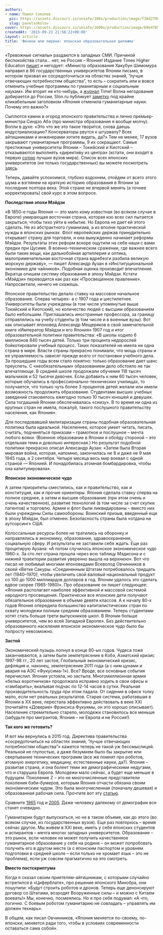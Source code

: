 ```yaml
---
authors:
- name: Павел Соколов
  pic: https://assets.discours.io/unsafe/100x/production/image/f38d2790-90d8-11e8-a560-8fb4ec62d69b.jpeg
  slug: pavelsokolov
cover: https://assets.discours.io/unsafe/1600x/production/image/b9e47650-90e8-11e8-b664-798ed379bf02.jpeg
createdAt: '2015-09-23 21:58:22+00:00'
layout: article
title: 'Физики или лирики: японская образовательная дилемма'
---
```


«Тревожные сигналы» раздаются в западных СМИ. Причиной беспокойства стала… нет, не Россия – Япония! Издание Times Higher Education [пишет](http://www.timeshighereducation.com/news/social-sciences-and-humanities-faculties-close-japan-after-ministerial-decree) и негодует: «Министр образования Хакубун Шимомура направил в 86 государственных университетов Японии письмо, в котором призвал их сосредоточиться на областях знаний, “лучше отвечающих потребностям общества”, то есть – сократить или и вовсе отменить учебные программы по гуманитарным и социальным наукам». Им вторит не кто-нибудь, а [журнал](http://time.com/4035819/japan-university-liberal-arts-humanities-social-sciences-cuts/) Time! Волна негодования добирается до России, Slon.ru публикует [заметку](http://slon.ru/posts/56806) под крайне кликабельным заголовком «Япония отменила гуманитарные науки. Почему это важно?»

Сыплются камни в огород японского правительства и лично премьер-министра Синдзо Абэ (про министра образования я вообще молчу). Вопли в духе: «Это что же это такое творится, снова даешь индустриализацию? Консерваторы рвутся к штурвалу? Всех айтишниками и инженерами хотите видеть, да?» Тем не менее, 17 вузов закрывают гуманитарные программы, 9 их сокращают. Самые престижные университеты Японии – Токийский и Киотский – отказываются выполнять «директиву из центра» (кстати, они входят в первую [сотню](http://www.timeshighereducation.com/world-university-rankings/2015/world-ranking#/sort/0/direction/asc) лучших вузов мира). Список всех японских университетов (не только государственных) вы можете посмотреть [здесь](http://en.wikipedia.org/wiki/List_of_universities_in_Japan). 

Теперь, давайте успокоимся, глубоко вздохнем, отойдем от всего этого шума и взглянем на краткую историю образования в Японии за последние полтора века. Этой стране не впервой менять (а точнее корректировать) свой курс в этом вопросе.

**Последствия эпохи Мэйдзи**

«В 1850-е годы Япония — это мало кому известная (во всяком случае в Европе) умирающая восточная страна, которая изо всех сил пытается закрыться, чтобы тихо уйти в небытие. Но Европа не дает ей этого сделать. Не из абстрактного гуманизма, а из вполне практической нужды в японских рынках. Флот европейских держав принудительно открывает страну для торговли, и она вынужденно начинает реформы Мэйдзи. Результаты этих реформ вскоре ощутили на себе наши с вами предки при Цусиме. В военно-техническом сражении, где важнее всего были такие вещи, как дальнобойная артиллерия и оптика, малопримечательная восточная страна вдребезги разбила великую морскую державу», — пишет Александр Аузан в «Институциональной экономике для чайников». Подобная оценка производит впечатление. Вкратце опишем систему образования в эпоху Мэйдзи. Кстати «Мэйдзи» переводится как раз как «Просвещенное правление». Напросветили, ничего не скажешь.

Японское правительство делало ставку на массовое начальное образование. Сперва четырех- а с 1907 года и шестилетнее. Университеты были учреждены (в том числе упомянутые выше Токийский и Киотский), но количество людей с высшим образованием было небольшим. Приглашались иностранные профессора, за границу отправлялись на учебу студенты (в том числе и в военные вузы). Вот как описывает японовед Александр Мещеряков в свой замечательной книге «Император Мэйдзи и его Япония» 1907 год и итог образовательной политики правительства: «В школы ходило 6 миллионов 840 тысяч детей. Только три процента недорослей бойкотировали учебный процесс. Таких показателей не имела ни одна страна в мире. Власти страны прекрасно понимали, что мощь страны и ее управляемость зависят прежде всего от постановки учебного дела. За прошедшие годы всем стало понятно: только образование дает шанс преуспеть. С «необязательным» образованием дело обстояло не так впечатляюще. В средней школе продолжали обучение 118 тысяч мальчиков и 52 тысячи девочек. Если добавить к ним 60 тысяч человек, которые обучались в профессионально-технических училищах, то получается, что только чуть более 3 процентов детей желали или имели возможность продолжить образование. Студентами высших учебных заведений становилось ежегодно только 10 тысяч юношей и девушек. Сила тогдашней Японии обеспечивалась «снизу». В то время ни одна из крупных стран не имела, пожалуй, такого послушного правительству населения, как Япония».

Для последовавшей милитаризации страны подобная образовательная политика была идеальной. Населеннее, которое умеет читать, писать, считать, подчиняться приказам – грамотное и послушное – мечта любого вояки. (Военное образование в Японии я обойду стороной – это отдельная тема и довольно интересная.) Но результат подобной политики прекрасно описал Александр Аузан: «Затем была Вторая мировая война, которая, напомню, закончилась не 8 и даже не 9 мая 1945 года, а 2 сентября. Четыре месяца весь мир воевал с одной страной — Японией. И понадобилась атомная бомбардировка, чтобы она капитулировала».

**Японское экономическое чудо**

А затем приоритеты сместились, как и правительство, как и конституция, как и прочие ориентиры. Япония сделала ставку сперва на полное среднее, а затем и высшее образование (при этом очень и очень качественное), развитие технологий (в том числе за счет скупки патентов) и торговлю. Армия и флот были ликвидированы – вместо них были учреждены Силы самообороны. Воинский призыв, введенный еще в эпоху Мэйдзи, был отменен. Безопасность страны была «отдана на аутсорсинг» США.

Колоссальные ресурсы более не тратились на оборонку и направлялись в экономику, образование, здравоохранение, социальную сферу. И результаты не заставили себя ждать. Еще раз процитирую Аузана: «А потом случилось японское экономическое чудо 1960-х. За сто лет страна прошла через всю таблицу Мэдисона и с нижней траектории развития уверенно вышла на верхнюю». Вот что писал не любимый многими японоведами Всеволод Овчинников в своей «Ветке Сакуры: «Соединенным Штатам потребовалось тридцать лет (1940–1970), чтобы увеличить свой валовый национальный продукт со 100 до 1000 миллиардов долларов в год. Японии удалось это сделать вдвое скорее (1965-1980)». Про образование он пишет следующее: «Япония располагает наиболее эффективной и массовой системой народного просвещения. Практически все японские дети получают обязательное образование в объеме девяти классов. А к началу 80-х годов Япония опередила большинство капиталистических стран по охвату молодежи полным средним образованием. Теперь студентами хотят стать больше трети выпускников школ. В Японии больше университетов, чем во всей Западной Европе». Без действительно образованного населения японское экономическое чудо было бы попросту невозможно.

**Застой**

Экономический пузырь лопнул в конце 80-ых годов. Чудеса тоже заканчиваются, а затем были землетрясение в Кобэ, Азиатский кризис 1997-98 гг., 20 лет застоя, Глобальный экономический кризис, дефляция и, наконец, землетрясение 2011 года (а с ним цунами и авария на АЭС «Фукусима-1»). Все? Вроде, все основные события перечислил. Япония устояла, но застыла. Многомиллионная армия «белых воротничков» продолжала исправно ходить в свои офисы и «гамбарить», вкалывая подчас по 12-14 часов в сутки. Реальная производительность труда при этом падала. От сидения в офисе толку мало, если нет реальных результатов. Старая система, работавшая в Японии в XX веке, перестала эффективно действовать в веке XXI (почитайте «Доверие» Фрэнсиса Фукуямы, он это хорошо описывает). Население стремительно старело, молодежи становилось все меньше (забудьте про мигрантов, Япония – не Европа и не Россия!).

**Так кого же готовить?**

И вот мы вернулись в 2015 год. Директива правительства «сосредоточиться на областях знаний, “лучше отвечающих потребностям общества”» кажется теперь не такой уж бессмыслицей. Реальной не глупостью, а даже безумием было бы закрытие или свертывание технических программ (все же помнят про роботов, атомную энергетику, медицину, естественные науки, да?). Япония – развитая страна, и она болеет теми же демографическими недугами, что и старушка Европа. Молодежи мало сейчас, а будет еще меньше в будущем. Поколение Z – это не многочисленные представители поколения бэби-бумеров, которым Япония отчасти обязана своим экономическим чудом. Это была многочисленная (поначалу дешевая) и образованная рабочая сила. Прочтите вот эту [статью](http://ru.wikipedia.org/wiki/%D0%9D%D0%B0%D1%81%D0%B5%D0%BB%D0%B5%D0%BD%D0%B8%D0%B5_%D0%AF%D0%BF%D0%BE%D0%BD%D0%B8%D0%B8). 

Сравните [1965](http://ru.wikipedia.org/wiki/%D0%9D%D0%B0%D1%81%D0%B5%D0%BB%D0%B5%D0%BD%D0%B8%D0%B5_%D0%AF%D0%BF%D0%BE%D0%BD%D0%B8%D0%B8#/media/File:Population_pyramid_of_Japan,_1965.svg) год и [2005](http://ru.wikipedia.org/wiki/%D0%9D%D0%B0%D1%81%D0%B5%D0%BB%D0%B5%D0%BD%D0%B8%D0%B5_%D0%AF%D0%BF%D0%BE%D0%BD%D0%B8%D0%B8#/media/File:Population_pyramid_of_Japan,_2005.svg). Даже человеку далекому от демографии все станет очевидно. 

Гуманитарии будут выпускаться, но не в таком объеме, как до этого (во всяком случае, из государственных вузов). Еще раз повторюсь – время сейчас другое. Мы живем в XXI веке, иметь у себя японских студентов и аспирантов – мечта многих западных университетов. Образование – это рынок, если человек не может получить качественное гуманитарное образование у себя на родине – он может попробовать получить его в другом месте (а с японским паспортом и уровнем подготовки в средней школе – если только не хромает язык – это не проблема), если уж совсем прагматично на это смотреть.

**Вместо постскриптума**

Когда я сказал своим приятелям-айтишникам, с которыми случайно встретился в «Циферблате», про решение японского Минобра, они пошутили: «Будут строить роботов и дронов. Теперь еще денонсируют договор со Штатами, возродят Вооруженные силы – и можно с Китаем воевать!» Мы, конечно, посмеялись. Но я про себя подумал: «А что, логично. С боевым роботом гуманитарию не совладать – управлять им должен технарь».

В общем, как писал Овчинников, «Япония меняется по-своему, по-японски; меняется ради того, чтобы в условиях современности оставаться сама собой».